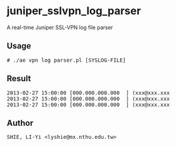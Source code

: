 juniper_sslvpn_log_parser
=========================

A real-time Juniper SSL-VPN log file parser

<h2>Usage</h2>
<pre>
# ./ae_vpn_log_parser.pl [SYSLOG-FILE]
</pre>

<h2>Result</h2>
<pre>
2013-02-27 15:00:00 [000.000.000.000  ] (xxx@xxx.xxx                 ) succeeded
2013-02-27 15:00:00 [000.000.000.000  ] (xxx@xxx.xxx                 ) failed     Failed
2013-02-27 15:00:00 [000.000.000.000  ] (xxx@xxx.xxx                 ) failed     Short Password
</pre>

<h2>Author</h2>
<pre>
SHIE, LI-Yi &lt;lyshie@mx.nthu.edu.tw&gt;
</pre>
